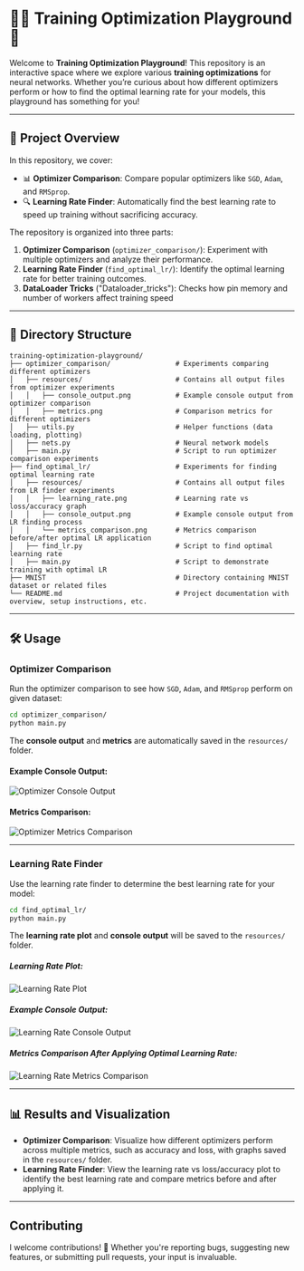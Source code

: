 # 🧑‍💻 Training Optimization Playground 🎯

Welcome to **Training Optimization Playground**! This repository is an interactive space where we explore various **training optimizations** for neural networks. Whether you’re curious about how different optimizers perform or how to find the optimal learning rate for your models, this playground has something for you!

---

## 🚀 Project Overview

In this repository, we cover:
- 📊 **Optimizer Comparison**: Compare popular optimizers like `SGD`, `Adam`, and `RMSprop`.
- 🔍 **Learning Rate Finder**: Automatically find the best learning rate to speed up training without sacrificing accuracy.
  
The repository is organized into three parts:
1. **Optimizer Comparison** (`optimizer_comparison/`): Experiment with multiple optimizers and analyze their performance.
2. **Learning Rate Finder** (`find_optimal_lr/`): Identify the optimal learning rate for better training outcomes.
3. **DataLoader Tricks** ("Dataloader_tricks"): Checks how pin memory and number of workers affect training speed
---

## 📂 Directory Structure

```
training-optimization-playground/
├── optimizer_comparison/                # Experiments comparing different optimizers
│   ├── resources/                       # Contains all output files from optimizer experiments
│   │   ├── console_output.png           # Example console output from optimizer comparison
│   │   ├── metrics.png                  # Comparison metrics for different optimizers
│   ├── utils.py                         # Helper functions (data loading, plotting)
│   ├── nets.py                          # Neural network models
│   ├── main.py                          # Script to run optimizer comparison experiments
├── find_optimal_lr/                     # Experiments for finding optimal learning rate
│   ├── resources/                       # Contains all output files from LR finder experiments
│   │   ├── learning_rate.png            # Learning rate vs loss/accuracy graph
│   │   ├── console_output.png           # Example console output from LR finding process
│   │   └── metrics_comparison.png       # Metrics comparison before/after optimal LR application
│   ├── find_lr.py                       # Script to find optimal learning rate
│   ├── main.py                          # Script to demonstrate training with optimal LR
├── MNIST                                # Directory containing MNIST dataset or related files
└── README.md                            # Project documentation with overview, setup instructions, etc.
```

---

## 🛠️ Usage

### Optimizer Comparison

Run the optimizer comparison to see how `SGD`, `Adam`, and `RMSprop` perform on given dataset:

```bash
cd optimizer_comparison/
python main.py
```

The **console output** and **metrics** are automatically saved in the `resources/` folder.

#### Example Console Output:
![Optimizer Console Output](optimizer_comparison/resources/console_output.png)

#### Metrics Comparison:
![Optimizer Metrics Comparison](optimizer_comparison/resources/metrics.png)

---

### Learning Rate Finder

Use the learning rate finder to determine the best learning rate for your model:

```bash
cd find_optimal_lr/
python main.py
```

The **learning rate plot** and **console output** will be saved to the `resources/` folder.

##### Learning Rate Plot:
![Learning Rate Plot](find_optimal_lr/resources/learning_rate.png)

##### Example Console Output:
![Learning Rate Console Output](find_optimal_lr/resources/console_output.png)

##### Metrics Comparison After Applying Optimal Learning Rate:
![Learning Rate Metrics Comparison](find_optimal_lr/resources/metrics_comparison.png)

---

## 📊 Results and Visualization

- **Optimizer Comparison**: Visualize how different optimizers perform across multiple metrics, such as accuracy and loss, with graphs saved in the `resources/` folder.
- **Learning Rate Finder**: View the learning rate vs loss/accuracy plot to identify the best learning rate and compare metrics before and after applying it.

---

## Contributing

I welcome contributions! 🎉 Whether you're reporting bugs, suggesting new features, or submitting pull requests, your input is invaluable.

